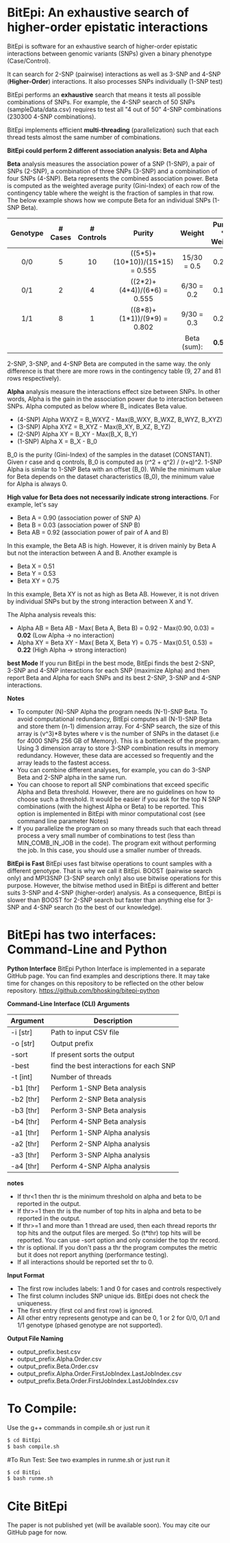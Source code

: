 # BitEpi: An exhaustive search of higher-order epistatic interactions

BitEpi is software for an exhaustive search of higher-order epistatic interactions between genomic variants (SNPs) given a binary phenotype (Case/Control).

It can search for 2-SNP (pairwise) interactions as well as 3-SNP and 4-SNP (**Higher-Order**) interactions. It also processes SNPs individually (1-SNP test)

BitEpi performs an **exhaustive** search that means it tests all possible combinations of SNPs. For example, the 4-SNP search of 50 SNPs (sampleData/data.csv) requires to test all "4 out of 50" 4-SNP combinations (230300 4-SNP combinations).

BitEpi implements efficient **multi-threading** (parallelization) such that each thread tests almost the same number of combinations.

**BitEpi could perform 2 different  association analysis: Beta and Alpha**

**Beta** analysis measures the association power of a SNP (1-SNP), a pair of SNPs (2-SNP), a combination of three SNPs (3-SNP) and a combination of four SNPs (4-SNP). Beta represents the combined association power.  Beta is computed as the weighted average purity (Gini-Index) of each row of the contingency table where the weight is the fraction of samples in that row. The below example shows how we compute Beta for an individual SNPs (1-SNP Beta).

| Genotype | # Cases | # Controls |                Purity              |    Weight   | Purity * Weight |
|:--------:|:-------:|:----------:|:----------------------------------:|:-----------:|:---------------:|
|    0/0   |    5    |     10     | ((5\*5)+(10\*10))/(15\*15) = 0.555 | 15/30 = 0.5 |      0.228      |
|    0/1   |    2    |      4     | ((2\*2)+(4\*4))/(6\*6)     = 0.555 | 6/30  = 0.2 |      0.111      |
|    1/1   |    8    |      1     | ((8\*8)+(1\*1))/(9\*9)     = 0.802 | 9/30  = 0.3 |      0.241      |
|          |         |            |                                    | Beta (sum): |    **0.580**    |

2-SNP, 3-SNP, and 4-SNP Beta are computed in the same way. the only difference is that there are more rows in the contingency table (9, 27 and 81 rows respectively).

**Alpha** analysis measure the interactions effect size between SNPs. In other words, Alpha is the gain in the association power due to interaction between SNPs. Alpha computed as below where B_ indicates Beta value. 

- (4-SNP) Alpha WXYZ = B_WXYZ - Max(B_WXY, B_WXZ, B_WYZ, B_XYZ)
- (3-SNP) Alpha XYZ = B_XYZ - Max(B_XY, B_XZ, B_YZ)
- (2-SNP) Alpha XY = B_XY - Max(B_X, B_Y)
- (1-SNP) Alpha X = B_X - B_0

B_0 is the purity (Gini-Index) of the samples in the dataset (CONSTANT). Given r case and q controls, B_0 is computed as (r^2 + q^2) / (r+q)^2. 1-SNP Alpha is similar to 1-SNP Beta with an offset (B_0). While the minimum value for Beta depends on the dataset characteristics (B_0), the minimum value for Alpha is always 0.

**High value for Beta does not necessarily indicate strong interactions**.
For example, let's say

- Beta A  = 0.90 (association power of SNP A)
- Beta B  = 0.03 (association power of SNP B)
- Beta AB = 0.92 (association power of pair of A and B)

In this example, the Beta AB  is high. However, it is driven mainly by Beta A but not the interaction between A and B. Another example is

- Beta X  = 0.51
- Beta Y  = 0.53 
- Beta XY = 0.75

In this example, Beta XY is not as high as Beta AB. However, it is not driven by individual SNPs but by the strong interaction between X and Y.

The Alpha analysis reveals this:

- Alpha AB = Beta AB - Max( Beta A, Beta B) = 0.92 - Max(0.90, 0.03) = **0.02** (Low Alpha -> no interaction)
- Alpha XY = Beta XY - Max( Beta X, Beta Y) = 0.75 - Max(0.51, 0.53) = **0.22** (High Alpha -> strong interaction)

**best Mode**
If you run BitEpi in the best mode, BitEpi finds the best 2-SNP, 3-SNP and 4-SNP interactions for each SNP (maximize Alpha) and then report Beta and Alpha for each SNPs and its best 2-SNP, 3-SNP and 4-SNP interactions. 

**Notes**
- To computer (N)-SNP Alpha the program needs (N-1)-SNP Beta. To avoid computational redundancy, BitEpi computes all (N-1)-SNP Beta and store them (n-1) dimension array. For 4-SNP search, the size of this array is (v^3)*8 bytes where v is the number of SNPs in the dataset (i.e for 4000 SNPs 256 GB of Memory). This is a bottleneck of the program. Using 3 dimension array to store 3-SNP combination results in memory redundancy. However, these data are accessed so frequently and the array leads to the fastest access. 
- You can combine different analyses, for example, you can do 3-SNP Beta and 2-SNP alpha in the same run.
- You can choose to report all SNP combinations that exceed specific Alpha and Beta threshold. However, there are no guidelines on how to choose such a threshold. It would be easier if you ask for the top N SNP combinations (with the highest Alpha or Beta) to be reported. This option is implemented in BitEpi with minor computational cost (see command line parameter Notes)
- If you parallelize the program on so many threads such that each thread process a very small number of combinations to test (less than MIN_COMB_IN_JOB in the code). The program exit without performing the job. In this case, you should use a smaller number of threads.

**BitEpi is Fast**
BitEpi uses fast bitwise operations to count samples with a different genotype. That is why we call it BitEpi.
BOOST (pairwise search only)  and MPI3SNP (3-SNP search only) also use bitwise operations for this purpose. However, the bitwise method used in BitEpi is different and better suits 3-SNP and 4-SNP (higher-order) analysis. As a consequence, BitEpi is slower than BOOST for 2-SNP search but faster than anything else for 3-SNP and 4-SNP search (to the best of our knowledge). 

# BitEpi has two interfaces: Command-Line and Python

**Python Interface**
BitEpi Python Interface is implemented in a separate GitHub page. You can find examples and descriptions there.
It may take time for changes on this repository to be reflected on the other below repository. 
https://github.com/bhosking/bitepi-python

**Command-Line Interface (CLI) Arguments**

| Argument       | Description                               |
|----------------|-------------------------------------------|
| -i [str]       | Path to input CSV file                    |
| -o [str]       | Output prefix                             |
| -sort          | If present sorts the output               |
| -best          | find the best interactions for each SNP   |
| -t [int]       | Number of threads                         |
| -b1 [thr]      | Perform 1-SNP Beta  analysis              |
| -b2 [thr]      | Perform 2-SNP Beta  analysis              |
| -b3 [thr]      | Perform 3-SNP Beta  analysis              |
| -b4 [thr]      | Perform 4-SNP Beta  analysis              |
| -a1 [thr]      | Perform 1-SNP Alpha analysis              |
| -a2 [thr]      | Perform 2-SNP Alpha analysis              |
| -a3 [thr]      | Perform 3-SNP Alpha analysis              |
| -a4 [thr]      | Perform 4-SNP Alpha analysis              |

**notes**
- If thr<1 then thr is the minimum threshold on alpha and beta to be reported in the output.
- If thr>=1 then thr is the number of top hits in alpha and beta to be reported in the output.
- If thr>=1 and more than 1 thread are used, then each thread reports thr top hits and the output files are merged. So (t*thr) top hits will be reported. You can use -sort option and only consider the top thr record.
- thr is optional. If you don't pass a thr the program computes the metric but it does not report anything (performance testing).
- If all interactions should be reported set thr to 0.

**Input Format**
- The first row includes labels: 1 and 0 for cases and controls respectively
- The first column includes SNP unique ids. BitEpi does not check the uniqueness.
- The first entry (first col and first row) is ignored.
- All other entry represents genotype and can be 0, 1 or 2 for 0/0, 0/1 and 1/1 genotype (phased genotype are not supported). 

**Output File Naming**
- output_prefix.best.csv
- output_prefix.Alpha.Order.csv
- output_prefix.Beta.Order.csv
- output_prefix.Alpha.Order.FirstJobIndex.LastJobIndex.csv
- output_prefix.Beta.Order.FirstJobIndex.LastJobIndex.csv

# To Compile:
Use the g++ commands in compile.sh or just run it
```sh
$ cd BitEpi
$ bash compile.sh
```

#To Run Test:
See two examples in runme.sh or just run it
```sh
$ cd BitEpi
$ bash runme.sh
```

# Cite BitEpi
The paper is not published yet (will be available soon). You may cite our GitHub page for now.
